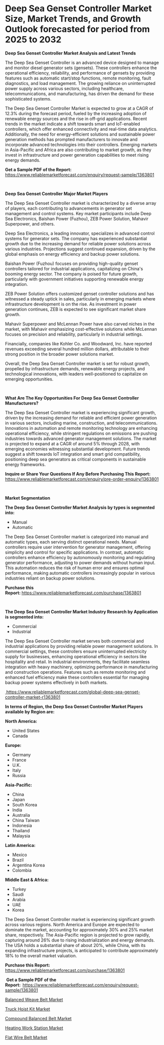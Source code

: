<p><h1>Deep Sea Genset Controller Market Size, Market Trends, and Growth Outlook forecasted for period from 2025 to 2032</h1></p><p><strong>Deep Sea Genset Controller Market Analysis and Latest Trends</strong></p>
<p><p>The Deep Sea Genset Controller is an advanced device designed to manage and monitor diesel generator sets (gensets). These controllers enhance the operational efficiency, reliability, and performance of gensets by providing features such as automatic start/stop functions, remote monitoring, fault diagnostics, and load management. The growing reliance on uninterrupted power supply across various sectors, including healthcare, telecommunications, and manufacturing, has driven the demand for these sophisticated systems.</p><p>The Deep Sea Genset Controller Market is expected to grow at a CAGR of 12.3% during the forecast period, fueled by the increasing adoption of renewable energy sources and the rise in off-grid applications. Recent trends in the market indicate a shift towards smart and IoT-enabled controllers, which offer enhanced connectivity and real-time data analytics. Additionally, the need for energy-efficient solutions and sustainable power generation methods has prompted manufacturers to innovate and incorporate advanced technologies into their controllers. Emerging markets in Asia-Pacific and Africa are also contributing to market growth, as they invest in infrastructure and power generation capabilities to meet rising energy demands.</p></p>
<p><strong>Get a Sample PDF of the Report:&nbsp;</strong> <a href="https://www.reliablemarketforecast.com/enquiry/request-sample/1363801?utm_campaign=1998&utm_medium=2&utm_source=Github&utm_content=ia&utm_term=10042025&utm_id=deep-sea-genset-controller">https://www.reliablemarketforecast.com/enquiry/request-sample/1363801</a></p>
<p>&nbsp;</p>
<p><strong>Deep Sea Genset Controller Major Market Players</strong></p>
<p><p>The Deep Sea Genset Controller market is characterized by a diverse array of players, each contributing to advancements in generator set management and control systems. Key market participants include Deep Sea Electronics, Baishan Power (Fuzhou), ZEB Power Solution, Mahavir Superpower, and others.</p><p>Deep Sea Electronics, a leading innovator, specializes in advanced control systems for generator sets. The company has experienced substantial growth due to the increasing demand for reliable power solutions across various industries. Projections suggest continued expansion, driven by the global emphasis on energy efficiency and backup power solutions.</p><p>Baishan Power (Fuzhou) focuses on providing high-quality genset controllers tailored for industrial applications, capitalizing on China's booming energy sector. The company is poised for future growth, particularly with government initiatives supporting renewable energy integration.</p><p>ZEB Power Solution offers customized genset controller solutions and has witnessed a steady uptick in sales, particularly in emerging markets where infrastructure development is on the rise. As investment in power generation continues, ZEB is expected to see significant market share growth.</p><p>Mahavir Superpower and McLennan Power have also carved niches in the market, with Mahavir emphasizing cost-effective solutions while McLennan focuses on precision and reliability, particularly in industrial settings.</p><p>Financially, companies like Kohler Co. and Woodward, Inc. have reported revenues exceeding several hundred million dollars, attributable to their strong position in the broader power solutions market.</p><p>Overall, the Deep Sea Genset Controller market is set for robust growth, propelled by infrastructure demands, renewable energy projects, and technological innovations, with leaders well-positioned to capitalize on emerging opportunities.</p></p>
<p>&nbsp;</p>
<p><strong>What Are The Key Opportunities For Deep Sea Genset Controller Manufacturers?</strong></p>
<p><p>The Deep Sea Genset Controller market is experiencing significant growth, driven by the increasing demand for reliable and efficient power generation in various sectors, including marine, construction, and telecommunications. Innovations in automation and remote monitoring technology are enhancing operational efficiency, while stringent regulations on emissions are pushing industries towards advanced generator management solutions. The market is projected to expand at a CAGR of around 5% through 2028, with emerging economies witnessing substantial development. Future trends suggest a shift towards IoT integration and smart grid compatibility, positioning deep sea generators as critical components in sustainable energy frameworks.</p></p>
<p><strong>Inquire or Share Your Questions If Any Before Purchasing This Report:</strong> <a href="https://www.reliablemarketforecast.com/enquiry/pre-order-enquiry/1363801?utm_campaign=1998&utm_medium=2&utm_source=Github&utm_content=ia&utm_term=10042025&utm_id=deep-sea-genset-controller">https://www.reliablemarketforecast.com/enquiry/pre-order-enquiry/1363801</a></p>
<p>&nbsp;</p>
<p><strong>Market Segmentation</strong></p>
<p><strong>The Deep Sea Genset Controller Market Analysis by types is segmented into:</strong></p>
<p><ul><li>Manual</li><li>Automatic</li></ul></p>
<p><p>The Deep Sea Genset Controller market is categorized into manual and automatic types, each serving distinct operational needs. Manual controllers require user intervention for generator management, offering simplicity and control for specific applications. In contrast, automatic controllers enhance efficiency by autonomously monitoring and regulating generator performance, adjusting to power demands without human input. This automation reduces the risk of human error and ensures optimal performance, making automatic controllers increasingly popular in various industries reliant on backup power solutions.</p></p>
<p><strong>Purchase this Report:&nbsp;</strong><a href="https://www.reliablemarketforecast.com/purchase/1363801?utm_campaign=1998&utm_medium=2&utm_source=Github&utm_content=ia&utm_term=10042025&utm_id=deep-sea-genset-controller">https://www.reliablemarketforecast.com/purchase/1363801</a></p>
<p>&nbsp;</p>
<p><strong>The Deep Sea Genset Controller Market Industry Research by Application is segmented into:</strong></p>
<p><ul><li>Commercial</li><li>Industrial</li></ul></p>
<p><p>The Deep Sea Genset Controller market serves both commercial and industrial applications by providing reliable power management solutions. In commercial settings, these controllers ensure uninterrupted electricity supply for businesses, enhancing operational efficiency in sectors like hospitality and retail. In industrial environments, they facilitate seamless integration with heavy machinery, optimizing performance in manufacturing and construction operations. Features such as remote monitoring and enhanced fuel efficiency make these controllers essential for managing backup power systems effectively in both markets.</p></p>
<p><a href="https://www.reliablemarketforecast.com/global-deep-sea-genset-controller-market-r1363801?utm_campaign=1998&utm_medium=2&utm_source=Github&utm_content=ia&utm_term=10042025&utm_id=deep-sea-genset-controller">&nbsp;https://www.reliablemarketforecast.com/global-deep-sea-genset-controller-market-r1363801</a></p>
<p><strong>In terms of Region, the Deep Sea Genset Controller Market Players available by Region are:</strong></p>
<p>
    <p> <strong> North America: </strong>
        <ul>
            <li>United States</li>
            <li>Canada</li>
        </ul>
        </p> 
    <p> <strong> Europe: </strong>
        <ul>
            <li>Germany</li>
            <li>France</li>
            <li>U.K.</li>
            <li>Italy</li>
            <li>Russia</li>
        </ul>
        </p> 
    <p> <strong> Asia-Pacific: </strong>
        <ul>
            <li>China</li>
            <li>Japan</li>
            <li>South Korea</li>
            <li>India</li>
            <li>Australia</li>
            <li>China Taiwan</li>
            <li>Indonesia</li>
            <li>Thailand</li>
            <li>Malaysia</li>
        </ul>
        </p> 
    <p> <strong> Latin America: </strong>
        <ul>
            <li>Mexico</li>
            <li>Brazil</li>
            <li>Argentina Korea</li>
            <li>Colombia</li>
        </ul>
        </p> 
    <p> <strong> Middle East & Africa: </strong>
        <ul>
            <li>Turkey</li>
            <li>Saudi</li>
            <li>Arabia</li>
            <li>UAE</li>
            <li>Korea</li>
        </ul>
    </p>
    </p>
<p><p>The Deep Sea Genset Controller market is experiencing significant growth across various regions. North America and Europe are expected to dominate the market, accounting for approximately 30% and 25% market share, respectively. The Asia-Pacific region is projected to grow rapidly, capturing around 26% due to rising industrialization and energy demands. The USA holds a substantial share of about 20%, while China, with its expanding infrastructure projects, is anticipated to contribute approximately 18% to the overall market valuation.</p></p>
<p><strong>Purchase this Report: </strong><a href="https://www.reliablemarketforecast.com/purchase/1363801?utm_campaign=1998&utm_medium=2&utm_source=Github&utm_content=ia&utm_term=10042025&utm_id=deep-sea-genset-controller">https://www.reliablemarketforecast.com/purchase/1363801</a></p>
<p>&nbsp;<strong>Get a Sample PDF of the Report:&nbsp;&nbsp;</strong><a href="https://www.reliablemarketforecast.com/enquiry/request-sample/1363801?utm_campaign=1998&utm_medium=2&utm_source=Github&utm_content=ia&utm_term=10042025&utm_id=deep-sea-genset-controller">https://www.reliablemarketforecast.com/enquiry/request-sample/1363801</a></p>
<p><strong></strong></p>
<p><p><a href="https://github.com/eleussabra/Market-Research-Report-List-1/blob/main/balanced-weave-belt-market.md?utm_campaign=1998&utm_medium=2&utm_source=Github&utm_content=ia&utm_term=10042025&utm_id=deep-sea-genset-controller">Balanced Weave Belt Market</a></p><p><a href="https://github.com/Krish2023na/Market-Research-Report-List-7/blob/main/truck-hoist-kit-market.md?utm_campaign=1998&utm_medium=2&utm_source=Github&utm_content=ia&utm_term=10042025&utm_id=deep-sea-genset-controller">Truck Hoist Kit Market</a></p><p><a href="https://github.com/ildyduedu/Market-Research-Report-List-1/blob/main/compound-balanced-belt-market.md?utm_campaign=1998&utm_medium=2&utm_source=Github&utm_content=ia&utm_term=10042025&utm_id=deep-sea-genset-controller">Compound Balanced Belt Market</a></p><p><a href="https://github.com/floengsubb/Market-Research-Report-List-1/blob/main/heating-work-station-market.md?utm_campaign=1998&utm_medium=2&utm_source=Github&utm_content=ia&utm_term=10042025&utm_id=deep-sea-genset-controller">Heating Work Station Market</a></p><p><a href="https://github.com/salkidtodo/Market-Research-Report-List-1/blob/main/flat-wire-belt-market.md?utm_campaign=1998&utm_medium=2&utm_source=Github&utm_content=ia&utm_term=10042025&utm_id=deep-sea-genset-controller">Flat Wire Belt Market</a></p></p>